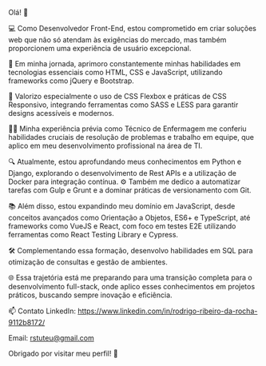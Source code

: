 Olá! 👋

💻 Como Desenvolvedor Front-End, estou comprometido em criar soluções web que não só atendam às exigências do mercado, mas também proporcionem uma experiência de usuário excepcional. 

🚀 Em minha jornada, aprimoro constantemente minhas habilidades em tecnologias essenciais como HTML, CSS e JavaScript, utilizando frameworks como jQuery e Bootstrap. 

🎨 Valorizo especialmente o uso de CSS Flexbox e práticas de CSS Responsivo, integrando ferramentas como SASS e LESS para garantir designs acessíveis e modernos.

👨‍⚕️ Minha experiência prévia como Técnico de Enfermagem me conferiu habilidades cruciais de resolução de problemas e trabalho em equipe, que aplico em meu desenvolvimento profissional na área de TI. 

🔍 Atualmente, estou aprofundando meus conhecimentos em Python e Django, explorando o desenvolvimento de Rest APIs e a utilização de Docker para integração contínua. ⚙️ Também me dedico a automatizar tarefas com Gulp e Grunt e a dominar práticas de versionamento com Git.

📚 Além disso, estou expandindo meu domínio em JavaScript, desde conceitos avançados como Orientação a Objetos, ES6+ e TypeScript, até frameworks como VueJS e React, com foco em testes E2E utilizando ferramentas como React Testing Library e Cypress. 

🛠️ Complementando essa formação, desenvolvo habilidades em SQL para otimização de consultas e gestão de ambientes. 

🌐 Essa trajetória está me preparando para uma transição completa para o desenvolvimento full-stack, onde aplico esses conhecimentos em projetos práticos, buscando sempre inovação e eficiência.

📫 Contato
LinkedIn: https://www.linkedin.com/in/rodrigo-ribeiro-da-rocha-9112b8172/

Email: rstuteu@gmail.com

Obrigado por visitar meu perfil! 🚀

